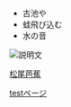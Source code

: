 - 古池や
- 蛙飛び込む
- 水の音

![説明文](./kawazu.png"ポップアップ文字")

[松尾芭蕉](https://r-ijin.com/matuo-basyou/)

[testページ](./test.html)

